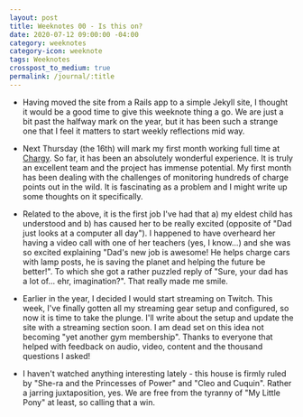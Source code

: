 ```yaml
---
layout: post
title: Weeknotes 00 - Is this on?
date: 2020-07-12 09:00:00 -04:00
category: weeknotes
category-icon: weeknote
tags: Weeknotes
crosspost_to_medium: true
permalink: /journal/:title
---
```

* Having moved the site from a Rails app to a simple Jekyll site, I thought it
  would be a good time to give this weeknote thing a go. We are just a bit past
the halfway mark on the year, but it has been such a strange one that I feel it
matters to start weekly reflections mid way.

* Next Thursday (the 16th) will mark my first month working full time at
  [Chargy]. So far, it has been an absolutely wonderful experience. It is truly
an excellent team and the project has immense potential. My first month has been dealing
with the challenges of monitoring hundreds of charge points out in the wild. It
is fascinating as a problem and I might write up some thoughts on it
specifically.

* Related to the above, it is the first job I've had that a) my eldest child has
  understood and b) has caused her to be really excited (opposite of "Dad just
looks at a computer all day").
I happened to have overheard her having a video call with one
of her teachers (yes, I know...) and she was so excited explaining "Dad's new
job is awesome! He helps charge cars with lamp posts, he is saving the planet
and helping the future be better!". To which she got a rather puzzled reply of
"Sure, your dad has a lot of... ehr, imagination?". That really made me smile.

* Earlier in the year, I decided I would start streaming on Twitch. This week, I've finally
gotten all my streaming gear setup and configured, so now it is time to take the plunge.
I'll write about the setup and update the site with a streaming section soon. I
am dead set on this idea not becoming "yet another gym membership". Thanks to
everyone that helped with feedback on audio, video, content and the thousand
questions I asked!

* I haven't watched anything interesting lately - this house is firmly ruled by
  "She-ra and the Princesses of Power" and "Cleo and Cuquin". Rather a jarring
juxtaposition, yes. We are free from the tyranny of "My Little Pony" at least,
so calling that a win.

[Chargy]:https://char.gy
